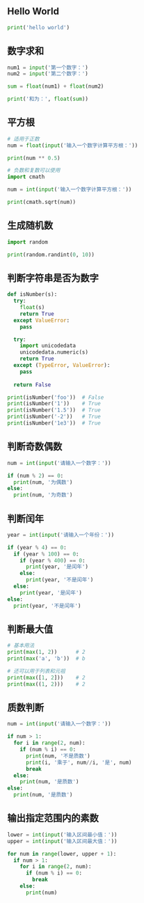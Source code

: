 ## Hello World

```python
print('hello world')
```



## 数字求和

```python
num1 = input('第一个数字：')
num2 = input('第二个数字：')

sum = float(num1) + float(num2)

print('和为：', float(sum))
```


## 平方根

```python
# 适用于正数
num = float(input('输入一个数字计算平方根：'))

print(num ** 0.5)

# 负数和复数可以使用
import cmath

num = int(input('输入一个数字计算平方根：'))

print(cmath.sqrt(num))
```



## 生成随机数

```python
import random

print(random.randint(0, 10))
```



## 判断字符串是否为数字

```python
def isNumber(s):
  try:
    float(s)
    return True
  except ValueError:
    pass

  try:
    import unicodedata
    unicodedata.numeric(s)
    return True
  except (TypeError, ValueError):
    pass
  
  return False

print(isNumber('foo'))  # False
print(isNumber('1'))    # True
print(isNumber('1.5'))  # True
print(isNumber('-2'))   # True
print(isNumber('1e3'))  # True
```




## 判断奇数偶数

```python
num = int(input('请输入一个数字：'))

if (num % 2) == 0:
  print(num, '为偶数')
else:
  print(num, '为奇数')
```



## 判断闰年

```python
year = int(input('请输入一个年份：'))

if (year % 4) == 0:
  if (year % 100) == 0:
    if (year % 400) == 0:
      print(year, '是闰年')
    else:
      print(year, '不是闰年')
  else:
    print(year, '是闰年')
else:
  print(year, '不是闰年')
```



## 判断最大值

```python
# 基本用法
print(max(1, 2))      # 2
print(max('a', 'b'))  # b

# 还可以用于列表和元祖
print(max([1, 2]))    # 2
print(max((1, 2)))    # 2
```



## 质数判断

```python
num = int(input('请输入一个数字：'))

if num > 1:
  for i in range(2, num):
    if (num % i) == 0:
      print(num, '不是质数')
      print(i, '乘于', num//i, '是', num)
      break
  else:
    print(num, '是质数')
else:
  print(num, '是质数')
```



## 输出指定范围内的素数

```python
lower = int(input('输入区间最小值：'))
upper = int(input('输入区间最大值：'))

for num in range(lower, upper + 1):
  if num > 1:
    for i in range(2, num):
      if (num % i) == 0:
        break
    else:
      print(num)
```
